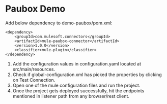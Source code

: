 # Paubox Demo

Add below dependency to demo-paubox/pom.xml:

```
<dependency>
    <groupId>com.mulesoft.connectors</groupId>
    <artifactId>mule-paubox-connector</artifactId>
    <version>1.0.0</version>
    <classifier>mule-plugin</classifier>
</dependency>
```
1. Add the configuration values in configuration.yaml located at src/main/resources.
2. Check if global-configuration.xml has picked the properties by clicking on Test Connection.
3. Open one of the mule configuration files and run the project.
4. Once the project gets deployed successfully, hit the endpoints mentioned in listener path from any browser/rest client.